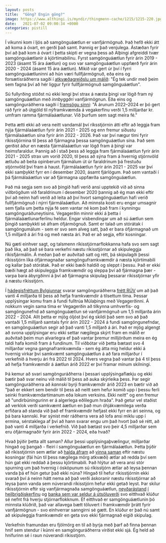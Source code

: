 ```yaml
---
layout: posts
title:  "Göng? Engin göng?"
image: https://www.althingi.is/myndir/thingmenn-cache/1215/1215-220.jpg
date:   2021-07-02 09:00:34 +0000
categories: pistill
---
```

Í vikunni kom í ljós að samgönguáætlun er vanfjármögnuð. Það hefð ekki átt að koma á óvart, en gerði það samt. Þannig er það venjulega. Ástæðan fyrir því að það kom á óvart í þetta skipti er vegna þess að Alþingi afgreiddi tvær samgönguáætlanir á kjörtímabilinu. Fyrst samgönguáætlun fyrir árin 2019 - 2023 (ásamt 15 ára áætlun) og svo var samgönguáætlun uppfærð fyrir árin 2020 - 2024 (ásamt 15 ára áætlun). Mikið var gert úr því í fyrri samgönguáætluninni að hún væri fullfjármögnuð, eða eins og forsætisráðherra sagði í [atkvæðagreiðslu um málið](https://www.althingi.is/altext/raeda/149/rad20190207T144154.html): "Ég tek undir með þeim sem fagna því að hér liggur fyrir fullfjármögnuð samgönguáætlun".

Sú fullyrðing stóðst nú ekki lengi því strax á næsta þingi var lögð fram ný samgönguáætlun með _innbyggðri_ vanfjármögnun. Eða eins og samgönguráðherra sagði í [framsögu sinni](https://www.althingi.is/altext/raeda/150/rad20191204T173449.html): "Á árunum 2022–2024 er þó gert ráð fyrir að útgjöld til nýframkvæmda á vegakerfinu verði 1,5 milljarðar kr. umfram ramma fjármálaáætlunar. Við þurfum sem sagt meira fé."

Þetta ætti ekki að vera neitt vandamál því ríksstjórnin átti eftir að leggja fram nýja fjármálaáætlun fyrir árin 2021 - 2025 og enn fremur síðustu fjármálaáætlun sína fyrir árin 2022 - 2026. Það var því nægur tími fyrir ríkisstjórnina til þess að fjármagna þessa samgönguáætlun sína. Það sem gerðist áður en næsta fjármálaáætlun var lögð fram á þingi var heimsfaraldur. Þannig að í stað þess að leggja fram fjármálaáætlun fyrir árin 2021 - 2025 strax um vorið 2020, til þess að sýna fram á hvernig stjórnvöld ætluðu að beita opinberum fjármálum út úr faraldrinum þá frestuðu stjórnvöld því fram á haust. Fjármálaáætlun fyrir árin 2021 - 2025 var því ekki samþykkt fyrr en í desember 2020, ásamt fjárlögum. Það sem vantaði í þá fjármálaáætlun var að fjármagna uppfærða samgönguáætlun. 

Það má segja sem svo að þingið hafi verið ansi upptekið við að sinna viðbrögðum við faraldrinum í desember 2020 þannig að ég man ekki eftir því að neinn hafi verið að leita að því hvort samgönguáætlun hafi verið fullfjármögnuð í nýrri fjármálaáætlun. Að minnsta kosti eru engar umsagnir sem fjalla um þetta nýja fé sem vantar né kom það fram í kynningu samgönguráðuneytisins. Vegagerðin minnir ekki á þetta í fjármálaáætlunarferlinu heldur. Engar vísbendingar um að sú áætlun sem þingið samþykkti sé áfram ófjármögnuð. Samt er talað um stórátak í samgöngumálum - sem er svo sem alveg satt, það er bara ófjármagnað um 1,5 milljarð á ári frá og með næsta ári. Það er að segja, eftir kosningar. 

Nú gæti einhver sagt, og talsmenn ríkisstjórnarflokkanna hafa svo sem sagt það líka, að það sé bara verkefni næstu ríkisstjórnar að skipuleggja ríkisfjármálin. Á meðan það er auðvitað satt og rétt, þá skipulagði þessi ríkisstjórn líka ófjármagnaðar samgönguframkvæmdir á næsta kjörtímabili og kallar það stórátak. Það er ekki bæði haldið og sleppt í þessu. Það er ekki bæði hægt að skipuleggja framkvæmdir og sleppa því að fjármagna þær - varpa bara ábyrgðinni á því að fjármagna skipulag þessarar ríkisstjórnar yfir á næstu ríkisstjórn. 

Í [hádegisfréttum Bylgjunnar](https://www.visir.is/g/20212129098d/-thad-stendur-enginn-hnifur-i-kunni-) svarar samgönguráðherra [frétt RÚV](https://www.ruv.is/frett/2021/07/01/fjarmagn-vantar-til-ad-fjardarheidargong-haldi-aaetlun) um að það vanti 4 milljarða til þess að hefja framkvæmdir á tilsettum tíma. Þessar upplýsingar komu fram á fundi fulltrúa Múlaþings með Vegagerðinni. Á nokkurn vegin sama tíma er Vegagerðin að tilkynna umhverfis- og samgöngunefnd að samgönguáætlun sé vanfjármögnuð um 1,5 milljarða árin 2022 - 2024. Allt þetta er mjög óljóst því ég skildi það sem svo að það vantaði 1,5 milljarð samtals fyrir árin 2022 - 2024 á fundi samgöngunefndar, en samgönguáætlun segir að það vanti 1,5 milljarð á ári. Það er mjög algengt að svona upplýsingar eru ekki settar nægilega skýrt fram en málið er auðvitað þeim mun alvarlegra ef það vantar þremur milljörðum meira en ég taldi hafa komið fram á fundinum. Til viðbótar við þetta bætast svo 4 milljarðar vegna gangnaframkvæmda - sem ég átta mig heldur ekki á hvernig virkar því samkvæmt samgönguáætlun á að fara milljarður í verkefnið á hverju ári frá 2022 til 2024. Hvers vegna það vantar þá 4 til þess að hefja framkvæmdir á áætlun árið 2022 er því framar mínum skilningi. 

Þá kemur að svari samgönguráðherra í þessari upplýsingaflækju og ekki bætir það svar neinu við málið til þess að auka skýrleika þess. Þar segir samgönguráðherra að _kannski_ byrji framkvæmdir árið 2023 en bætir við að "það er ekkert sem bendir til þess að neitt sem hefur komið upp í þessu ferli seinki framkvæmdartímanum eða lokum verksins. Ekki neitt" og enn fremur að "undirbúningurinn er á algerlega eðlilegum hraða". Það getur vel staðist að verklok verði samkvæmt áætlun en það mun óhjákvæmilega verða erfiðara að standa við það ef framkvæmdir hefjast ekki fyrr en ári seinna, og þá bara kannski. Þar sýnist mér ráðherra vera að lofa ansi miklu upp í ermina, sérstaklega af því að hann svarar engu um það hvort það sé rétt, að það vanti 4 milljarða í verkefnið. Við það bætast svo þeir 4,5 milljarðar sem eru ófjármagnaðir fyrir árin 2022 - 2024, eða hvað? 

Hvað þýðir þetta allt saman? Allur þessi upplýsingaþvælingur, milljarðar hingað og þangað - fleiri í samgönguáætlun en fjármálaáætlun. Þetta þýðir að ríkisstjórnin sem ætlar að [halda áfram](https://www.ruv.is/frett/2021/06/12/kemur-til-greina-ad-halda-stjornarsamstarfinu-afram) að [vinna saman](https://www.ruv.is/frett/2021/06/12/ser-fyrir-ser-aframhaldandi-stjornarsamstarf) eftir næstu kosningar (fái hún til þess nægilega mörg atkvæði) ætlar að redda því sem hún gat ekki reddað á þessu kjörtímabili. Það hlýtur að vera ansi stór spurning um það hvernig í ósköpunum sú ríkisstjórn ætlar að leysa þennan vanda þá ef hún getur það ekki núna? Hingað til hefur ríkisstjórnin ekki svarað því á neinn hátt nema að það verði áskoranir næstu ríkisstjórnar að leysa þann vanda sem núverandi ríkisstjórn hefur ekki getað leyst. Þar skilur ríkisstjórnin eftir sig vanfjármagnaða samgönguáætlun, [neyðarástand](https://hringbraut.frettabladid.is/frettir-pistlar/rafn-sendir-neydarkall-stjornvold-thurfa-ad-gera-eitthvad-nuna/) [í](https://stundin.is/grein/13622/rumlega-thusund-laeknar-skora-stjornvold-ad-axla-abyrgd-stodunni-i-heilbrigdiskerfinu/) [heilbrigðiskerfinu](https://www.mbl.is/frettir/innlent/2021/05/27/adkallandi_ad_taka_a_vanda_hjukrunarheimila/) og [banka sem var seldur á útsöluverði](https://kjarninn.is/frettir/nifold-eftirspurn-eftir-brefum-i-islandsbanka-og-hluthafar-verda-24-thusund/) svo eitthvað klúður sé nefnt frá hverju stjórnarflokknum. Ef eitthvað er samgönguáætlunin þó minnsta klúðrið, það var allavega bætt töluvert í framkvæmdir þrátt fyrir vanfjármögnun - svo einhverrar sanngirni sé gætt. En klúður er það nú samt að skipuleggja framkvæmdir en geta svo ekki fjármagnað eigið skipulag. 

Verkefnin framundan eru fjölmörg en til að byrja með þarf að finna þennan hníf sem stendur í kúnni en samgönguráðherra virðist ekki sjá. Ég held að hnífurinn sé í raun núverandi ríkisstjórn.
